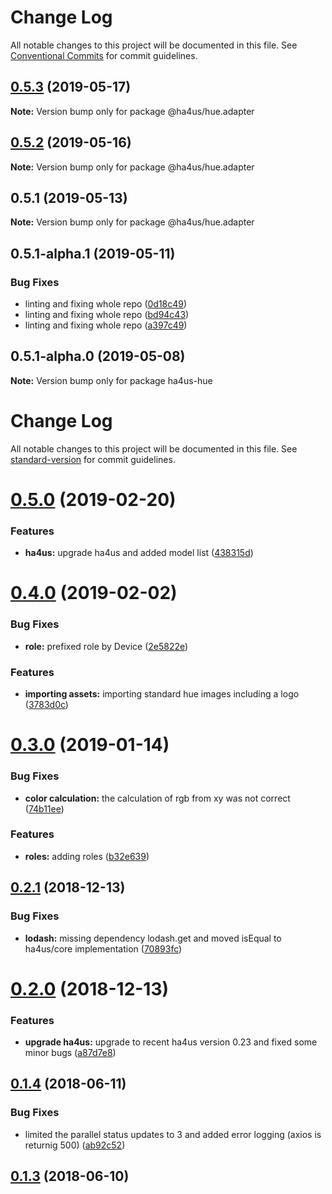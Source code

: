# Change Log

All notable changes to this project will be documented in this file.
See [Conventional Commits](https://conventionalcommits.org) for commit guidelines.

## [0.5.3](https://github.com/ha4us/ha4us/compare/@ha4us/hue.adapter@0.5.2...@ha4us/hue.adapter@0.5.3) (2019-05-17)

**Note:** Version bump only for package @ha4us/hue.adapter





## [0.5.2](https://github.com/ha4us/ha4us/compare/@ha4us/hue.adapter@0.5.1...@ha4us/hue.adapter@0.5.2) (2019-05-16)

**Note:** Version bump only for package @ha4us/hue.adapter





## 0.5.1 (2019-05-13)

**Note:** Version bump only for package @ha4us/hue.adapter





## 0.5.1-alpha.1 (2019-05-11)


### Bug Fixes

* linting and fixing whole repo ([0d18c49](https://github.com/ha4us/ha4us/commit/0d18c49))
* linting and fixing whole repo ([bd94c43](https://github.com/ha4us/ha4us/commit/bd94c43))
* linting and fixing whole repo ([a397c49](https://github.com/ha4us/ha4us/commit/a397c49))





## 0.5.1-alpha.0 (2019-05-08)

**Note:** Version bump only for package ha4us-hue





# Change Log

All notable changes to this project will be documented in this file. See [standard-version](https://github.com/conventional-changelog/standard-version) for commit guidelines.

<a name="0.5.0"></a>
# [0.5.0](https://github.com/ha4us/ha4us-hue/compare/v0.4.0...v0.5.0) (2019-02-20)


### Features

* **ha4us:** upgrade ha4us and added model list ([438315d](https://github.com/ha4us/ha4us-hue/commit/438315d))



<a name="0.4.0"></a>
# [0.4.0](https://github.com/ha4us/ha4us-hue/compare/v0.3.0...v0.4.0) (2019-02-02)


### Bug Fixes

* **role:** prefixed role by Device ([2e5822e](https://github.com/ha4us/ha4us-hue/commit/2e5822e))


### Features

* **importing assets:** importing standard hue images including a logo ([3783d0c](https://github.com/ha4us/ha4us-hue/commit/3783d0c))



<a name="0.3.0"></a>
# [0.3.0](https://github.com/ha4us/ha4us-hue/compare/v0.2.1...v0.3.0) (2019-01-14)


### Bug Fixes

* **color calculation:** the calculation of rgb from xy was not correct ([74b11ee](https://github.com/ha4us/ha4us-hue/commit/74b11ee))


### Features

* **roles:** adding roles ([b32e639](https://github.com/ha4us/ha4us-hue/commit/b32e639))



<a name="0.2.1"></a>
## [0.2.1](https://github.com/ha4us/ha4us-hue/compare/v0.2.0...v0.2.1) (2018-12-13)


### Bug Fixes

* **lodash:** missing dependency lodash.get and moved isEqual to ha4us/core implementation ([70893fc](https://github.com/ha4us/ha4us-hue/commit/70893fc))



<a name="0.2.0"></a>
# [0.2.0](https://github.com/ha4us/ha4us-hue/compare/v0.1.4...v0.2.0) (2018-12-13)


### Features

* **upgrade ha4us:** upgrade to recent ha4us version 0.23 and fixed some minor bugs ([a87d7e8](https://github.com/ha4us/ha4us-hue/commit/a87d7e8))



<a name="0.1.4"></a>
## [0.1.4](https://github.com/ha4us/ha4us-hue/compare/v0.1.3...v0.1.4) (2018-06-11)


### Bug Fixes

* limited the parallel status updates to 3 and added error logging (axios is returnig 500) ([ab92c52](https://github.com/ha4us/ha4us-hue/commit/ab92c52))



<a name="0.1.3"></a>
## [0.1.3](https://github.com/ha4us/ha4us-hue/compare/v0.1.2...v0.1.3) (2018-06-10)
